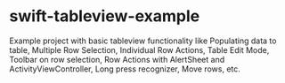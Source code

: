 # swift-tableview-example
Example project with basic tableview functionality like Populating data to table, Multiple Row Selection, Individual Row Actions, Table Edit Mode, Toolbar on row selection, Row Actions with AlertSheet and ActivityViewController, Long press recognizer, Move rows, etc.

